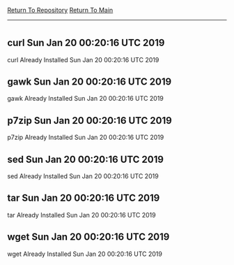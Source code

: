 [Return To Repository](https://github.com/deathbybandaid/piholeparser/)
[Return To Main](https://github.com/deathbybandaid/piholeparser/blob/master/RecentRunLogs/Mainlog.md)
____________________________________
# 
## curl Sun Jan 20 00:20:16 UTC 2019
curl Already Installed Sun Jan 20 00:20:16 UTC 2019
## gawk Sun Jan 20 00:20:16 UTC 2019
gawk Already Installed Sun Jan 20 00:20:16 UTC 2019
## p7zip Sun Jan 20 00:20:16 UTC 2019
p7zip Already Installed Sun Jan 20 00:20:16 UTC 2019
## sed Sun Jan 20 00:20:16 UTC 2019
sed Already Installed Sun Jan 20 00:20:16 UTC 2019
## tar Sun Jan 20 00:20:16 UTC 2019
tar Already Installed Sun Jan 20 00:20:16 UTC 2019
## wget Sun Jan 20 00:20:16 UTC 2019
wget Already Installed Sun Jan 20 00:20:16 UTC 2019
